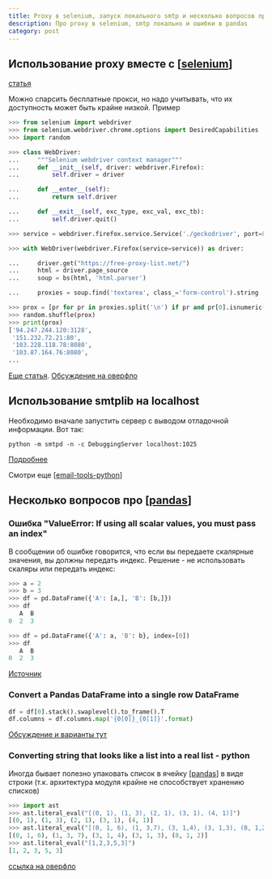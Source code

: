 ```yaml
---
title: Proxy в selenium, запуск локального smtp и несколько вопросов про pandas
description: Про proxy в selenium, smtp локально и ошибки в pandas
category: post
---
```

## Использование proxy вместе с [[selenium]]

[статья](https://medium.com/ml-book/multiple-proxy-servers-in-selenium-web-driver-python-4e856136199d)

Можно спарсить бесплатные прокси, но надо учитывать, что их доступность может быть крайне низкой. Пример

```python
>>> from selenium import webdriver
>>> from selenium.webdriver.chrome.options import DesiredCapabilities
>>> import random

>>> class WebDriver:
...     """Selenium webdriver context manager"""
...     def __init__(self, driver: webdriver.Firefox):
...         self.driver = driver

...     def __enter__(self):
...         return self.driver

...     def __exit__(self, exc_type, exc_val, exc_tb):
...         self.driver.quit()

>>> service = webdriver.firefox.service.Service('./geckodriver', port=8080)

>>> with WebDriver(webdriver.Firefox(service=service)) as driver:

...     driver.get("https://free-proxy-list.net/")
...     html = driver.page_source
...     soup = bs(html, 'html.parser')

...     proxies = soup.find('textarea', class_='form-control').string

>>> prox = [pr for pr in proxies.split('\n') if pr and pr[0].isnumeric()]
>>> random.shuffle(prox)
>>> print(prox)
['94.247.244.120:3128',
 '151.232.72.21:80',
 '103.228.118.78:8080',
 '103.87.164.76:8080',
...
```

[Еще статья](https://www.browserstack.com/guide/set-proxy-in-selenium). [Обсуждение на оверфло](https://stackoverflow.com/questions/17082425/running-selenium-webdriver-with-a-proxy-in-python)

## Использование smtplib на localhost

Необходимо вначале запустить сервер с выводом отладочной информации. Вот так:

```shell
python -m smtpd -n -c DebuggingServer localhost:1025
```

[Подробнее](https://stackoverflow.com/a/20352563/15966204)

Смотри еще [[email-tools-python]]

## Несколько вопросов про [[pandas]]

### Ошибка "ValueError: If using all scalar values, you must pass an index"

В сообщении об ошибке говорится, что если вы передаете скалярные значения, вы должны передать индекс. Решение - не использовать скаляры или передать индекс:

```python
>>> a = 2
>>> b = 3
>>> df = pd.DataFrame({'A': [a,], 'B': [b,]})
>>> df
   A  B
0  2  3
```

```python
>>> df = pd.DataFrame({'A': a, 'B': b}, index=[0])
>>> df
   A  B
0  2  3
```

[Источник](https://stackoverflow.com/questions/17839973/constructing-pandas-dataframe-from-values-in-variables-gives-valueerror-if-usi)

### Convert a Pandas DataFrame into a single row DataFrame

```python
df = df[0].stack().swaplevel().to_frame().T
df.columns = df.columns.map('{0[0]}_{0[1]}'.format)
```

[Обсуждение и варианты тут](https://stackoverflow.com/questions/47736022/convert-a-pandas-dataframe-into-a-single-row-dataframe)

### Converting string that looks like a list into a real list - python

Иногда бывает полезно упаковать список в ячейку [[pandas]] в виде строки (т.к. архитектура модуля крайне не способствует хранению списков)

```python
>>> import ast
>>> ast.literal_eval("[(0, 1), (1, 3), (2, 1), (3, 1), (4, 1)]")
[(0, 1), (1, 3), (2, 1), (3, 1), (4, 1)]
>>> ast.literal_eval("[(0, 1, 6), (1, 3,7), (3, 1,4), (3, 1,3), (8, 1,2)]")
[(0, 1, 6), (1, 3, 7), (3, 1, 4), (3, 1, 3), (8, 1, 2)]
>>> ast.literal_eval("[1,2,3,5,3]")
[1, 2, 3, 5, 3]
```

[ссылка на оверфло](https://stackoverflow.com/a/20250415/15966204)

[//begin]: # "Autogenerated link references for markdown compatibility"
[selenium]: ../notes/selenium "Selenium"
[email-tools-python]: ../notes/email-tools-python "Email tools in python"
[pandas]: ../notes/pandas "Pandas"
[pandas]: ../notes/pandas "Pandas"
[//end]: # "Autogenerated link references"